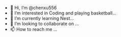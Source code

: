 - 👋 Hi, I’m @chenxu556
- 👀 I’m interested in Coding and playing basketball...
- 🌱 I’m currently learning Nest...
- 💞️ I’m looking to collaborate on ...
- 📫 How to reach me ...

<!---
chenxu556/chenxu556 is a ✨ special ✨ repository because its `README.md` (this file) appears on your GitHub profile.
You can click the Preview link to take a look at your changes.
--->
